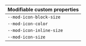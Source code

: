 | Modifiable custom properties |
| ---------------------------- |
| `--mod-icon-block-size`      |
| `--mod-icon-color`           |
| `--mod-icon-inline-size`     |
| `--mod-icon-size`            |
